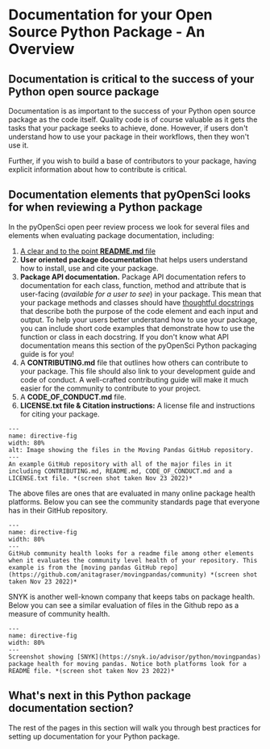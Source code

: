 # Documentation for your Open Source Python Package - An Overview


## Documentation is critical to the success of your Python open source package 

Documentation is as important to the success of your Python open source package 
as the code itself. Quality code is of course valuable as it gets the tasks 
that your package seeks to achieve, done. However, if users don't understand 
how to use your package in their workflows, then they won't use it. 

Further, if you wish to build a base of contributors to your package, having 
explicit information about how to contribute is critical.

## Documentation elements that pyOpenSci looks for when reviewing a Python package

In the pyOpenSci open peer review process we look for several files and elements
when evaluating package documentation, including:

1. [A clear and to the point **README.md** file](readme-files)
2. **User oriented package documentation** that helps users understand how to install, use and cite your package. 
3. **Package API documentation.** Package API documentation refers to documentation for each class, function, method and attribute that is user-facing (*available for a user to see*) in your package. This mean that your package methods and classes should have [thoughtful docstrings](https://pandas.pydata.org/docs/development/contributing_docstring.html) that  describe both the purpose of the code element and each input and output. To help your users better understand how to use your package, you can include short code examples that demonstrate how to use the function or class in each docstring. If you don't know what API documentation means this section of the pyOpenSci Python packaging guide is for you! 
4. A **CONTRIBUTING.md** file that outlines how others can contribute to your package. This file should also link to your development guide and code of conduct. A well-crafted contributing guide will make it much easier for the community to contribute to your project.
5. A **CODE_OF_CONDUCT.md** file.  
5. **LICENSE.txt file & Citation instructions:** A license file and instructions for citing your package. 



```{figure} ../images/moving-pandas-python-package-github-main-repo.png
---
name: directive-fig
width: 80%
alt: Image showing the files in the Moving Pandas GitHub repository. 
---
An example GitHub repository with all of the major files in it including CONTRIBUTING.md, README.md, CODE_OF_CONDUCT.md and a LICENSE.txt file. *(screen shot taken Nov 23 2022)*
```

The above files are ones that are evaluated in many online package health
platforms. Below you can see the community standards page that everyone 
has in their GitHub repository. 

```{figure} ../images/moving-pandas-python-package-github-community-standards.png
---
name: directive-fig
width: 80%
---
GitHub community health looks for a readme file among other elements when it evaluates the community level health of your repository. This example is from the [moving pandas GitHub repo](https://github.com/anitagraser/movingpandas/community) *(screen shot taken Nov 23 2022)*
```

SNYK is another well-known company that keeps tabs on package health.
Below you can see a similar evaluation of files in the Github repo as a 
measure of community health. 

```{figure} ../images/moving-pandas-python-package-snyk-health.png
---
name: directive-fig
width: 80%
---
Screenshot showing [SNYK](https://snyk.io/advisor/python/movingpandas) package health for moving pandas. Notice both platforms look for a README file. *(screen shot taken Nov 23 2022)*
```


## What's next in this Python package documentation section?

The rest of the pages in this section will walk you through best practices for setting up
documentation for your Python package.


<!-- # TODO LINK TO CI BUILD examples FOR Documentation - we have plenty in our repos already for folks to look at. -->


<!-- 
Commenting this out for now - it will be moved to another section

## Other recommendations
### Python version support
You should always be explicit about which versions of Python your package supports.
Keeping compatibility with old Python versions can be difficult as functionality changes.
A good rule of thumb is that the package should support, at least,
the latest three Python versions (e.g., 3.8, 3.7, 3.6).

### Code Style
pyOpenSci encourages authors to consult [PEP 8](https://www.python.org/dev/peps/pep-0008/) for information on how to style your code.

### Linting
An automatic linter (e.g. flake8) can help ensure your code is clean and free of syntax errors. These can be integrated with your CI. -->


